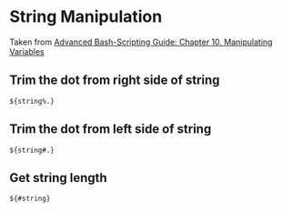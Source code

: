 # String Manipulation

Taken from [Advanced Bash-Scripting Guide: Chapter 10. Manipulating Variables](https://www.tldp.org/LDP/abs/html/string-manipulation.html)

## Trim the dot from right side of string

    ${string%.}
    
## Trim the dot from left side of string

    ${string#.}
    
## Get string length

    ${#string}
